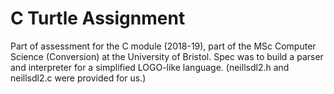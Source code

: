 # C Turtle Assignment

Part of assessment for the C module (2018-19), part of the MSc Computer Science (Conversion) at the University of Bristol. Spec was to build a parser and interpreter for a simplified LOGO-like language. (neillsdl2.h and neillsdl2.c were provided for us.)

